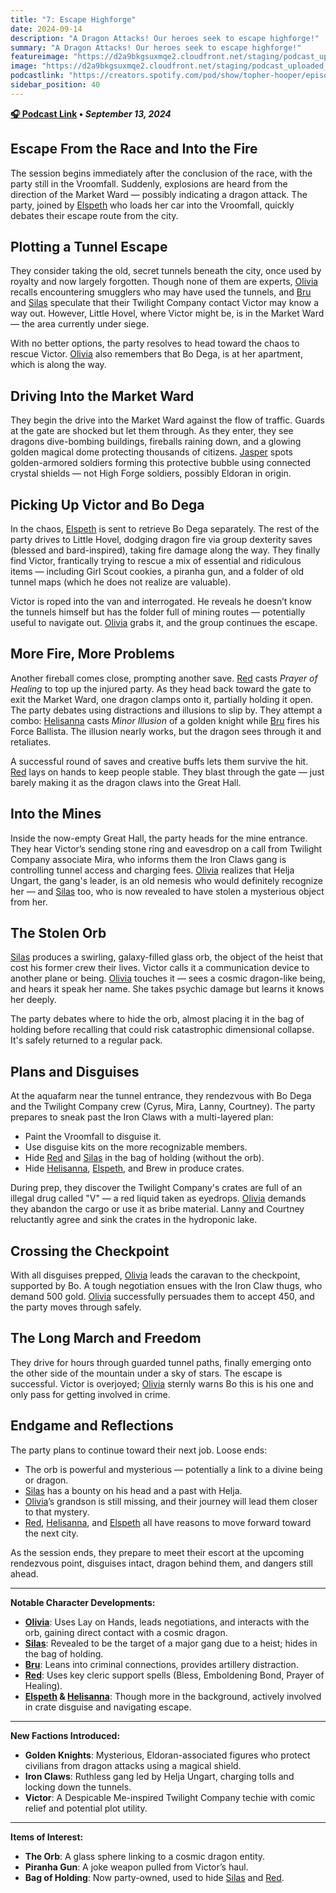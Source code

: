 ```yaml
---
title: "7: Escape Highforge"
date: 2024-09-14
description: "A Dragon Attacks! Our heroes seek to escape highforge!"
summary: "A Dragon Attacks! Our heroes seek to escape highforge!"
featureimage: "https://d2a9bkgsuxmqe2.cloudfront.net/staging/podcast_uploaded_episode400/41448639/41448639-1726335771728-06dca69a352f9.jpg"
image: "https://d2a9bkgsuxmqe2.cloudfront.net/staging/podcast_uploaded_episode400/41448639/41448639-1726335771728-06dca69a352f9.jpg"
podcastlink: "https://creators.spotify.com/pod/show/topher-hooper/episodes/C4-E7-Escape-Highforge-e2od837"
sidebar_position: 40
---
```


**[🎧 Podcast Link](https://creators.spotify.com/pod/show/topher-hooper/episodes/C4-E7-Escape-Highforge-e2od837) • *September 13, 2024***

## Escape From the Race and Into the Fire

The session begins immediately after the conclusion of the race, with the party still in the Vroomfall. Suddenly, explosions are heard from the direction of the Market Ward — possibly indicating a dragon attack. The party, joined by [Elspeth](/player-characters/elspeth) who loads her car into the Vroomfall, quickly debates their escape route from the city.

## Plotting a Tunnel Escape

They consider taking the old, secret tunnels beneath the city, once used by royalty and now largely forgotten. Though none of them are experts, [Olivia](/player-characters/olivia) recalls encountering smugglers who may have used the tunnels, and [Bru](/player-characters/bru) and [Silas](/player-characters/silas) speculate that their Twilight Company contact Victor may know a way out. However, Little Hovel, where Victor might be, is in the Market Ward — the area currently under siege.

With no better options, the party resolves to head toward the chaos to rescue Victor. [Olivia](/player-characters/olivia) also remembers that Bo Dega, is at her apartment, which is along the way.

## Driving Into the Market Ward

They begin the drive into the Market Ward against the flow of traffic. Guards at the gate are shocked but let them through. As they enter, they see dragons dive-bombing buildings, fireballs raining down, and a glowing golden magical dome protecting thousands of citizens. [Jasper](/player-characters/jasper) spots golden-armored soldiers forming this protective bubble using connected crystal shields — not High Forge soldiers, possibly Eldoran in origin.

## Picking Up Victor and Bo Dega

In the chaos, [Elspeth](/player-characters/elspeth) is sent to retrieve Bo Dega separately. The rest of the party drives to Little Hovel, dodging dragon fire via group dexterity saves (blessed and bard-inspired), taking fire damage along the way. They finally find Victor, frantically trying to rescue a mix of essential and ridiculous items — including Girl Scout cookies, a piranha gun, and a folder of old tunnel maps (which he does not realize are valuable).

Victor is roped into the van and interrogated. He reveals he doesn’t know the tunnels himself but has the folder full of mining routes — potentially useful to navigate out. [Olivia](/player-characters/olivia) grabs it, and the group continues the escape.

## More Fire, More Problems

Another fireball comes close, prompting another save. [Red](/player-characters/red) casts *Prayer of Healing* to top up the injured party. As they head back toward the gate to exit the Market Ward, one dragon clamps onto it, partially holding it open. The party debates using distractions and illusions to slip by. They attempt a combo: [Helisanna](/player-characters/helisanna) casts *Minor Illusion* of a golden knight while [Bru](/player-characters/bru) fires his Force Ballista. The illusion nearly works, but the dragon sees through it and retaliates.

A successful round of saves and creative buffs lets them survive the hit. [Red](/player-characters/red) lays on hands to keep people stable. They blast through the gate — just barely making it as the dragon claws into the Great Hall.

## Into the Mines

Inside the now-empty Great Hall, the party heads for the mine entrance. They hear Victor’s sending stone ring and eavesdrop on a call from Twilight Company associate Mira, who informs them the Iron Claws gang is controlling tunnel access and charging fees. [Olivia](/player-characters/olivia) realizes that Helja Ungart, the gang's leader, is an old nemesis who would definitely recognize her — and [Silas](/player-characters/silas) too, who is now revealed to have stolen a mysterious object from her.

## The Stolen Orb

[Silas](/player-characters/silas) produces a swirling, galaxy-filled glass orb, the object of the heist that cost his former crew their lives. Victor calls it a communication device to another plane or being. [Olivia](/player-characters/olivia) touches it — sees a cosmic dragon-like being, and hears it speak her name. She takes psychic damage but learns it knows her deeply.

The party debates where to hide the orb, almost placing it in the bag of holding before recalling that could risk catastrophic dimensional collapse. It's safely returned to a regular pack.

## Plans and Disguises

At the aquafarm near the tunnel entrance, they rendezvous with Bo Dega and the Twilight Company crew (Cyrus, Mira, Lanny, Courtney). The party prepares to sneak past the Iron Claws with a multi-layered plan:
- Paint the Vroomfall to disguise it.
- Use disguise kits on the more recognizable members.
- Hide [Red](/player-characters/red) and [Silas](/player-characters/silas) in the bag of holding (without the orb).
- Hide [Helisanna](/player-characters/helisanna), [Elspeth](/player-characters/elspeth), and Brew in produce crates.

During prep, they discover the Twilight Company's crates are full of an illegal drug called "V" — a red liquid taken as eyedrops. [Olivia](/player-characters/olivia) demands they abandon the cargo or use it as bribe material. Lanny and Courtney reluctantly agree and sink the crates in the hydroponic lake.

## Crossing the Checkpoint

With all disguises prepped, [Olivia](/player-characters/olivia) leads the caravan to the checkpoint, supported by Bo. A tough negotiation ensues with the Iron Claw thugs, who demand 500 gold. [Olivia](/player-characters/olivia) successfully persuades them to accept 450, and the party moves through safely.

## The Long March and Freedom

They drive for hours through guarded tunnel paths, finally emerging onto the other side of the mountain under a sky of stars. The escape is successful. Victor is overjoyed; [Olivia](/player-characters/olivia) sternly warns Bo this is his one and only pass for getting involved in crime.

## Endgame and Reflections

The party plans to continue toward their next job. Loose ends:
- The orb is powerful and mysterious — potentially a link to a divine being or dragon.
- [Silas](/player-characters/silas) has a bounty on his head and a past with Helja.
- [Olivia](/player-characters/olivia)’s grandson is still missing, and their journey will lead them closer to that mystery.
- [Red](/player-characters/red), [Helisanna](/player-characters/helisanna), and [Elspeth](/player-characters/elspeth) all have reasons to move forward toward the next city.

As the session ends, they prepare to meet their escort at the upcoming rendezvous point, disguises intact, dragon behind them, and dangers still ahead.

---
**Notable Character Developments:**
- **[Olivia](/player-characters/olivia)**: Uses Lay on Hands, leads negotiations, and interacts with the orb, gaining direct contact with a cosmic dragon.
- **[Silas](/player-characters/silas)**: Revealed to be the target of a major gang due to a heist; hides in the bag of holding.
- **[Bru](/player-characters/bru)**: Leans into criminal connections, provides artillery distraction.
- **[Red](/player-characters/red)**: Uses key cleric support spells (Bless, Emboldening Bond, Prayer of Healing).
- **[Elspeth](/player-characters/elspeth) & [Helisanna](/player-characters/helisanna)**: Though more in the background, actively involved in crate disguise and navigating escape.

---
**New Factions Introduced:**
- **Golden Knights**: Mysterious, Eldoran-associated figures who protect civilians from dragon attacks using a magical shield.
- **Iron Claws**: Ruthless gang led by Helja Ungart, charging tolls and locking down the tunnels.
- **Victor**: A Despicable Me-inspired Twilight Company techie with comic relief and potential plot utility.

---
**Items of Interest:**
- **The Orb**: A glass sphere linking to a cosmic dragon entity.
- **Piranha Gun**: A joke weapon pulled from Victor’s haul.
- **Bag of Holding**: Now party-owned, used to hide [Silas](/player-characters/silas) and [Red](/player-characters/red).